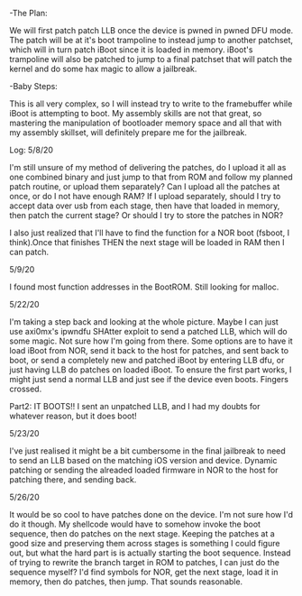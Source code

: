 -The Plan:

We will first patch patch LLB once the device is pwned in pwned DFU mode. The patch will be at it's boot trampoline to instead
jump to another patchset, which will in turn patch iBoot since it is loaded in memory. iBoot's trampoline will also
be patched to jump to a final patchset that will patch the kernel and do some hax magic to allow a jailbreak.

-Baby Steps:

This is all very complex, so I will instead try to write to the framebuffer while iBoot is attempting to boot.
My assembly skills are not that great, so mastering the manipulation of bootloader memory space and all that with my assembly skillset, will definitely prepare me for the jailbreak.

Log:
5/8/20

I'm still unsure of my method of delivering the patches, do I upload it all as one combined binary and just jump to that from ROM and follow my planned patch routine, or upload them separately? Can I upload all the patches at once, or do I not have enough RAM? If I upload separately, should I try to accept data over usb from each stage, then have that loaded in memory, then patch the current stage? Or should I try to store the patches in NOR?

I also just realized that I'll have to find the function for a NOR boot (fsboot, I think).Once that finishes THEN the next stage will be loaded in RAM then I can patch.

5/9/20

I found most function addresses in the BootROM. Still looking for malloc.

5/22/20

I'm taking a step back and looking at the whole picture. Maybe I can just use axi0mx's ipwndfu SHAtter exploit to send a patched LLB, which will do some magic. Not sure how I'm going from there. Some options are to have it load iBoot from NOR, send it back to the host for patches, and sent back to boot, or send a completely new and patched iBoot by entering LLB dfu, or just having LLB do patches on loaded iBoot. To ensure the first part works, I might just send a normal LLB and just see if the device even boots. Fingers crossed.

Part2:
IT BOOTS!! I sent an unpatched LLB, and I had my doubts for whatever reason, but it does boot!


5/23/20

I've just realised it might be a bit cumbersome in the final jailbreak to need to send an LLB based on the matching iOS version and device. Dynamic patching or sending the alreaded loaded firmware in NOR
to the host for patching there, and sending back.

5/26/20

It would be so cool to have patches done on the device. I'm not sure how
I'd do it though. My shellcode would have to somehow invoke the boot sequence,
then do patches on the next stage. Keeping the patches at a good size and
preserving them across stages is something I could figure out, but what the
hard part is is actually starting the boot sequence. Instead of trying to rewrite
the branch target in ROM to patches, I can just do the sequence myself?
I'd find symbols for NOR, get the next stage, load it in memory, then do
patches, then jump. That sounds reasonable.
